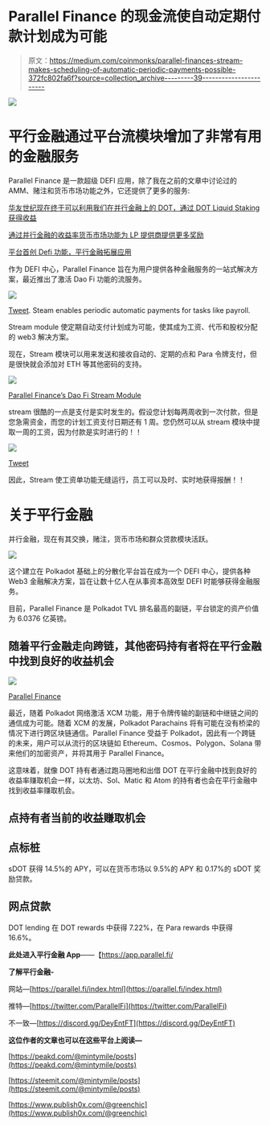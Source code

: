 # Parallel Finance 的现金流使自动定期付款计划成为可能

> 原文：<https://medium.com/coinmonks/parallel-finances-stream-makes-scheduling-of-automatic-periodic-payments-possible-372fc802fa6f?source=collection_archive---------39----------------------->

![](img/0a7e02b2b0b802eb2fd23fc1cd65d1b9.png)

# 平行金融通过平台流模块增加了非常有用的金融服务

Parallel Finance 是一款超级 DEFI 应用，除了我在之前的文章中讨论过的 AMM、赌注和货币市场功能之外，它还提供了更多的服务:

[华友世纪现在终于可以利用我们在并行金融上的 DOT，通过 DOT Liquid Staking 获得收益](/@kikctikcy/hurray-now-its-finally-possible-to-utilize-our-dot-on-parallel-finance-to-earn-yields-with-dot-5117ef23900c)

[通过并行金融的收益率货币市场功能为 LP 提供商提供更多奖励](/@kikctikcy/more-rewards-for-lp-providers-with-the-yield-money-market-functions-of-parallel-finance-452834f737a3)

[平台首创 Defi 功能，平行金融拓展应用](/@kikctikcy/parallel-finance-expands-its-utility-with-defi-functions-having-initiated-in-the-platform-9f4f5ee1yy4897)

作为 DEFI 中心，Parallel Finance 旨在为用户提供各种金融服务的一站式解决方案，最近推出了激活 Dao Fi 功能的流服务。

![](img/205bbc0f6520f4bc6c8619bd64e1bef8.png)

[Tweet](https://twitter.com/ParallelFi/status/1527808610910232578?s=20). Steam enables periodic automatic payments for tasks like payroll.

Stream module 使定期自动支付计划成为可能，使其成为工资、代币和股权分配的 web3 解决方案。

现在，Stream 模块可以用来发送和接收自动的、定期的点和 Para 令牌支付，但是很快就会添加对 ETH 等其他密码的支持。

![](img/e2a6795cc7114b22fbf7acd1a573df7c.png)

[Parallel Finance’s Dao Fi Stream Module](https://app.parallel.fi/#/stream)

stream 很酷的一点是支付是实时发生的。假设您计划每两周收到一次付款，但是您急需资金，而您的计划工资支付日期还有 1 周。您仍然可以从 stream 模块中提取一周的工资，因为付款是实时进行的！！

![](img/e9b289be7395927b61343fd08e78b664.png)

[Tweet](https://twitter.com/ParallelFi/status/1527808615389835265?s=20)

因此，Stream 使工资单功能无缝运行，员工可以及时、实时地获得报酬！！

# **关于平行金融**

并行金融，现在有其交换，赌注，货币市场和群众贷款模块活跃。

![](img/da79af103c4fffa0ce15a9b368ca2d6f.png)

这个建立在 Polkadot 基础上的分散化平台旨在成为一个 DEFI 中心，提供各种 Web3 金融解决方案，旨在让数十亿人在从事资本高效型 DEFI 时能够获得金融服务。

目前，Parallel Finance 是 Polkadot TVL 排名最高的副链，平台锁定的资产价值为 6.0376 亿英镑。

## 随着平行金融走向跨链，其他密码持有者将在平行金融中找到良好的收益机会

![](img/1d1cc828d2d7119bc21cd134ff5a3ab4.png)

[Parallel Finance](https://parallel.fi/)

最近，随着 Polkadot 网络激活 XCM 功能，用于令牌传输的副链和中继链之间的通信成为可能。随着 XCM 的发展，Polkadot Parachains 将有可能在没有桥梁的情况下进行跨区块链通信。Parallel Finance 受益于 Polkadot，因此有一个跨链的未来，用户可以从流行的区块链如 Ethereum、Cosmos、Polygon、Solana 带来他们的加密资产，并将其用于 Parallel Finance。

这意味着，就像 DOT 持有者通过跑马圈地和出借 DOT 在平行金融中找到良好的收益率赚取机会一样，以太坊、Sol、Matic 和 Atom 的持有者也会在平行金融中找到收益率赚取机会。

## 点持有者当前的收益赚取机会

## 点标桩

sDOT 获得 14.5%的 APY，可以在货币市场以 9.5%的 APY 和 0.17%的 sDOT 奖励贷款。

## 网点贷款

DOT lending 在 DOT rewards 中获得 7.22%，在 Para rewards 中获得 16.6%。

**此处进入平行金融 App**——【https://app.parallel.fi/ 

**了解平行金融-**

网站—[https://parallel.fi/index.html](https://parallel.fi/index.html)

推特—[https://twitter.com/ParallelFi](https://twitter.com/ParallelFi)

不一致—[https://discord.gg/DeyEntFT](https://discord.gg/DeyEntFT)

**这位作者的文章也可以在这些平台上阅读—**

[https://peakd.com/@mintymile/posts](https://peakd.com/@mintymile/posts)

[https://steemit.com/@mintymile/posts](https://steemit.com/@mintymile/posts)

[https://www.publish0x.com/@greenchic](https://www.publish0x.com/@greenchic)